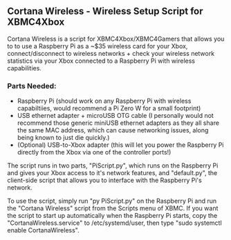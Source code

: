## Cortana Wireless - Wireless Setup Script for XBMC4Xbox

Cortana Wireless is a script for XBMC4Xbox/XBMC4Gamers that allows you to to use a Raspberry Pi as a ~$35 wireless card for your Xbox, connect/disconnect to wireless networks + check your wireless network statistics via your Xbox connected to a Raspberry Pi with wireless capabilities.

### Parts Needed:
- Raspberry Pi (should work on any Raspberry Pi with wireless capabiltiies, would recommend a Pi Zero W for a small footprint)
- USB ethernet adapter + microUSB OTG cable (I personally would not recommend those generic miniUSB ethernet adapters as they all share the same MAC address, which can cause networking issues, along being known to just die quickly.)
- (Optional) USB-to-Xbox adapter (this will let you power the Raspberry Pi directly from the Xbox via one of the controller ports!)

The script runs in two parts, "PiScript.py", which runs on the Raspberry Pi and gives your Xbox access to it's network features, and "default.py", the client-side script that allows you to interface with the Raspberry Pi's network.

To use the script, simply run "py PiScript.py" on the Raspberry Pi and run the "Cortana Wireless" script from the Scripts menu of XBMC. If you want the script to start up automatically when the Raspberry Pi starts, copy the "CortanaWireless.service" to /etc/systemd/user, then type "sudo systemctl enable CortanaWireless". 
